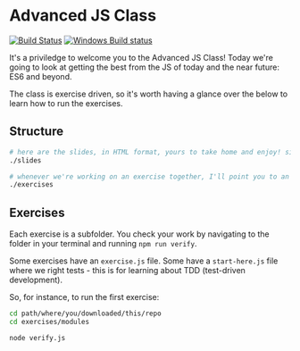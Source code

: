 # Advanced JS Class

[![Build Status](https://travis-ci.org/timruffles/js-class.svg?branch=master)](https://travis-ci.org/timruffles/js-class)
[![Windows Build status](https://ci.appveyor.com/api/projects/status/tv14tusk6pd7d36r?svg=true)](https://ci.appveyor.com/project/timruffles/js-class)


It's a priviledge to welcome you to the Advanced JS Class! Today we're going to look at getting the best from the JS of today and the near future: ES6 and beyond.

The class is exercise driven, so it's worth having a glance over the below to learn how to run the exercises.

## Structure

```sh
# here are the slides, in HTML format, yours to take home and enjoy! simply open slides/index.html in your favourite brower
./slides 

# whenever we're working on an exercise together, I'll point you to an exercise subfolder
./exercises
```

## Exercises

Each exercise is a subfolder. You check your work by navigating to the folder in your terminal and running `npm run verify`.

Some exercises have an `exercise.js` file. Some have a `start-here.js` file where we right tests - this is for learning about TDD (test-driven development).

So, for instance, to run the first exercise:

```sh
cd path/where/you/downloaded/this/repo
cd exercises/modules

node verify.js
```

